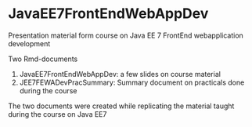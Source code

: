 # JavaEE7FrontEndWebAppDev
Presentation material form course on Java EE 7 FrontEnd webapplication development

Two Rmd-documents

1. JavaEE7FrontEndWebAppDev: a few slides on course material
2. JEE7FEWADevPracSummary: Summary document on practicals done during the course

The two documents were created while replicating the material taught during the course on Java EE7

